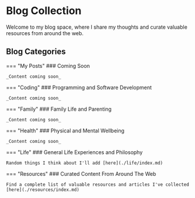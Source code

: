 # Blog Collection

Welcome to my blog space, where I share my thoughts and curate valuable resources from around the web.

## Blog Categories

=== "My Posts" ### Coming Soon

    _Content coming soon_

=== "Coding" ### Programming and Software Development

    _Content coming soon_

=== "Family" ### Family Life and Parenting

    _Content coming soon_

=== "Health" ### Physical and Mental Wellbeing

    _Content coming soon_

=== "Life" ### General Life Experiences and Philosophy

    Random things I think about I'll add [here](./life/index.md)

=== "Resources" ### Curated Content From Around The Web

    Find a complete list of valuable resources and articles I've collected [here](./resources/index.md)

